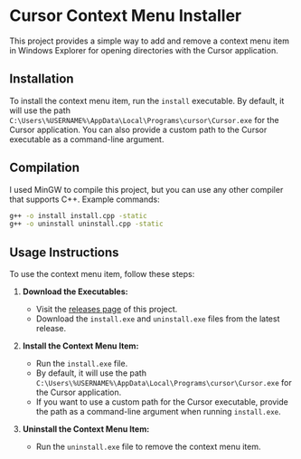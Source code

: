 # Cursor Context Menu Installer

This project provides a simple way to add and remove a context menu item in Windows Explorer for opening directories with the Cursor application.

## Installation

To install the context menu item, run the `install` executable. By default, it will use the path `C:\Users\%USERNAME%\AppData\Local\Programs\cursor\Cursor.exe` for the Cursor application. You can also provide a custom path to the Cursor executable as a command-line argument.

## Compilation
I used MinGW to compile this project, but you can use any other compiler that supports C++. Example commands:

```bash
g++ -o install install.cpp -static
g++ -o uninstall uninstall.cpp -static
```

## Usage Instructions

To use the context menu item, follow these steps:

1. **Download the Executables:**
   - Visit the [releases page](https://github.com/hexcreator/open-with-cursor/releases) of this project.
   - Download the `install.exe` and `uninstall.exe` files from the latest release.

2. **Install the Context Menu Item:**
   - Run the `install.exe` file.
   - By default, it will use the path `C:\Users\%USERNAME%\AppData\Local\Programs\cursor\Cursor.exe` for the Cursor application.
   - If you want to use a custom path for the Cursor executable, provide the path as a command-line argument when running `install.exe`.

3. **Uninstall the Context Menu Item:**
   - Run the `uninstall.exe` file to remove the context menu item.

